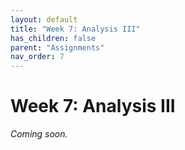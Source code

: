 ```yaml
---
layout: default
title: "Week 7: Analysis III"
has_children: false
parent: "Assignments"
nav_order: 7
---
```


# Week 7: Analysis III

_Coming soon._